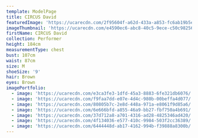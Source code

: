 ```yaml
---
template: ModelPage
title: CIRCUS David
featuredImage: 'https://ucarecdn.com/2f95604f-a62d-433a-a853-fc6ab19b5e8d/'
imageThumbnail: 'https://ucarecdn.com/e4590ec6-abc8-40c5-9ece-c50c98256dce/'
firstName: CIRCUS David
collection: Performer
height: 184cm
measurementType: chest
bust: 107cm
waist: 87cm
size: M
shoeSize: '9'
hair: Brown
eyes: Brown
imagePortfolio:
  - image: 'https://ucarecdn.com/e3ca3fe3-1dfd-45a3-8883-6fe321db6076/'
  - image: 'https://ucarecdn.com/f9faa7dd-e07e-4d4c-980b-00beffa4d077/'
  - image: 'https://ucarecdn.com/80805b7c-2e8d-448a-971a-e8061f9d85a6/'
  - image: 'https://ucarecdn.com/6e666bfd-a855-46a9-bb27-fbf750a4b691/'
  - image: 'https://ucarecdn.com/37d712a8-a701-4316-ad28-4825346ad420/'
  - image: 'https://ucarecdn.com/4f134036-e577-410c-9984-503f2cc36389/'
  - image: 'https://ucarecdn.com/6444448d-ab17-4162-994b-f39888a8300b/'
---
```


